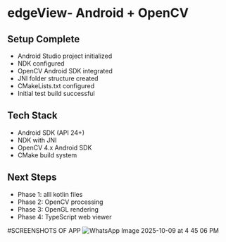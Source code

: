 # edgeView- Android + OpenCV

## Setup Complete
- Android Studio project initialized
- NDK configured
- OpenCV Android SDK integrated
- JNI folder structure created
- CMakeLists.txt configured
- Initial test build successful

## Tech Stack
- Android SDK (API 24+)
- NDK with JNI
- OpenCV 4.x Android SDK
- CMake build system

## Next Steps
- Phase 1: alll kotlin files
- Phase 2: OpenCV processing
- Phase 3: OpenGL rendering
- Phase 4: TypeScript web viewer


#SCREENSHOTS OF APP
![WhatsApp Image 2025-10-09 at 4 45 06 PM](https://github.com/user-attachments/assets/4aab6d98-17d8-43ff-97dc-d8203b592d4a)
